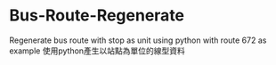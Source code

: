 # Bus-Route-Regenerate
Regenerate bus route with stop as unit using python with route 672 as example
使用python產生以站點為單位的線型資料
